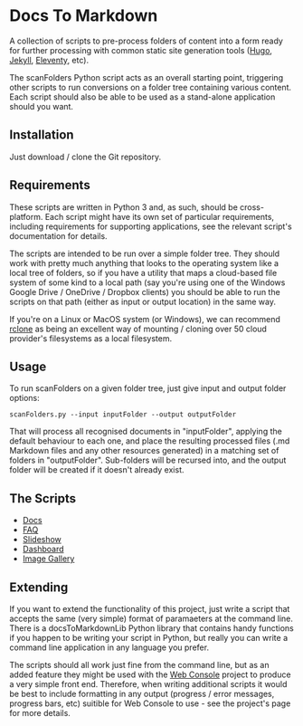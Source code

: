 # Docs To Markdown
A collection of scripts to pre-process folders of content into a form ready for further processing with common static site generation tools ([Hugo](https://gohugo.io/), [Jekyll](https://jekyllrb.com/), [Eleventy](https://www.11ty.dev/), etc).

The scanFolders Python script acts as an overall starting point, triggering other scripts to run conversions on a folder tree containing various content. Each script should also be able to be used as a stand-alone application should you want.

## Installation
Just download / clone the Git repository.

## Requirements
These scripts are written in Python 3 and, as such, should be cross-platform. Each script might have its own set of particular requirements, including requirements for supporting applications, see the relevant script's documentation for details.

The scripts are intended to be run over a simple folder tree. They should work with pretty much anything that looks to the operating system like a local tree of folders, so if you have a utility that maps a cloud-based file system of some kind to a local path (say you're using one of the Windows Google Drive / OneDrive / Dropbox clients) you should be able to run the scripts on that path (either as input or output location) in the same way.

If you're on a Linux or MacOS system (or Windows), we can recommend [rclone](https://rclone.org/) as being an excellent way of mounting / cloning over 50 cloud provider's filesystems as a local filesystem.

## Usage
To run scanFolders on a given folder tree, just give input and output folder options:

```
scanFolders.py --input inputFolder --output outputFolder
```

That will process all recognised documents in "inputFolder", applying the default behaviour to each one, and place the resulting processed files (.md Markdown files and any other resources generated) in a matching set of folders in "outputFolder". Sub-folders will be recursed into, and the output folder will be created if it doesn't already exist.

## The Scripts
- [Docs](docsToMarkdown/processDocs.md)
- [FAQ](FAQ/processFAQ.md)
- [Slideshow](slideshow/processSlideshow.md)
- [Dashboard](dashboard/processDashboard.md)
- [Image Gallery](imageGallery/processImageGallery.md)

## Extending

If you want to extend the functionality of this project, just write a script that accepts the same (very simple) format of paramaeters at the command line. There is a docsToMarkdownLib Python library that contains handy functions if you happen to be writing your script in Python, but really you can write a command line application in any language you prefer.

The scripts should all work just fine from the command line, but as an added feature they might be used with the [Web Console](https://github.com/dhicks6345789/web-console) project to produce a very simple front end. Therefore, when writing additional scripts it would be best to include formatting in any output (progress / error messages, progress bars, etc) suitible for Web Console to use - see the project's page for more details.

